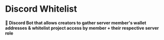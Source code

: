# Discord Whitelist
#### 🤖 Discord Bot that allows creators to gather server member's wallet addresses &amp; whitelist project access by member + their respective server role
